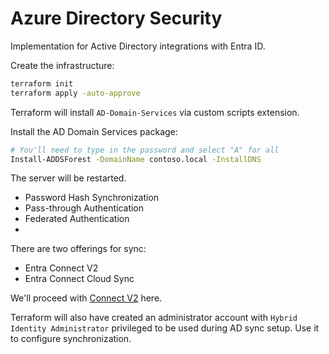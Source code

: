 # Azure Directory Security

Implementation for Active Directory integrations with Entra ID.

Create the infrastructure:

```sh
terraform init
terraform apply -auto-approve
```

Terraform will install `AD-Domain-Services` via custom scripts extension.

Install the AD Domain Services package:

```sh
# You'll need to type in the password and select "A" for all
Install-ADDSForest -DomainName contoso.local -InstallDNS
```

The server will be restarted.

- Password Hash Synchronization
- Pass-through Authentication
- Federated Authentication
-

There are two offerings for sync:

- Entra Connect V2
- Entra Connect Cloud Sync

We'll proceed with [Connect V2][3] here.

Terraform will also have created an administrator account with `Hybrid Identity Administrator` privileged to be used during AD sync setup. Use it to configure synchronization.


[1]: https://www.dell.com/support/kbdoc/en-us/000121955/installing-active-directory-domain-services-and-promoting-the-server-to-a-domain-controller
[2]: https://learn.microsoft.com/en-us/entra/identity/hybrid/cloud-sync/what-is-cloud-sync
[3]: https://www.microsoft.com/en-us/download/details.aspx?id=47594
